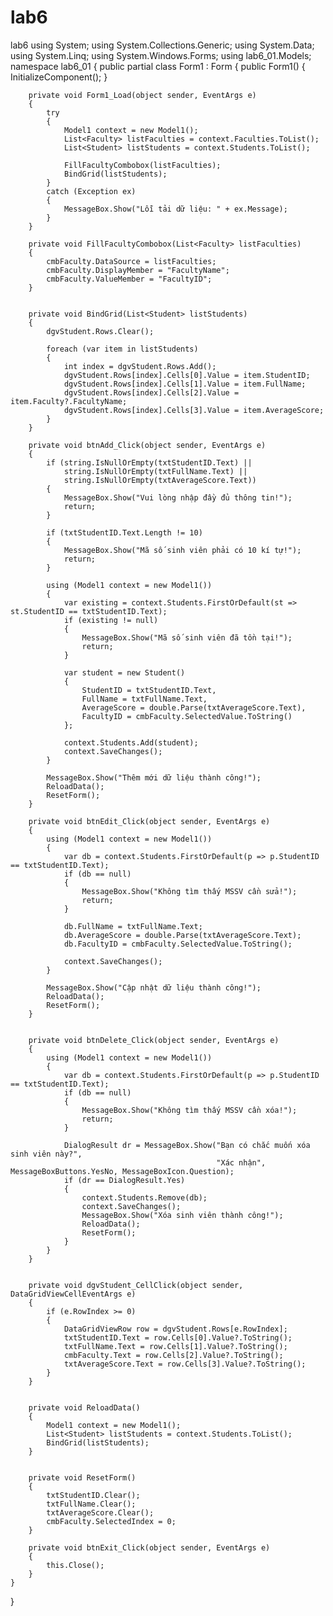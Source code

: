 # lab6
lab6
using System;
using System.Collections.Generic;
using System.Data;
using System.Linq;
using System.Windows.Forms;
using lab6_01.Models;   
namespace lab6_01
{
    public partial class Form1 : Form
    {
        public Form1()
        {
            InitializeComponent();
        }

        private void Form1_Load(object sender, EventArgs e)
        {
            try
            {
                Model1 context = new Model1();
                List<Faculty> listFaculties = context.Faculties.ToList();
                List<Student> listStudents = context.Students.ToList();

                FillFacultyCombobox(listFaculties);
                BindGrid(listStudents);
            }
            catch (Exception ex)
            {
                MessageBox.Show("Lỗi tải dữ liệu: " + ex.Message);
            }
        }

        private void FillFacultyCombobox(List<Faculty> listFaculties)
        {
            cmbFaculty.DataSource = listFaculties;
            cmbFaculty.DisplayMember = "FacultyName";
            cmbFaculty.ValueMember = "FacultyID";
        }

        
        private void BindGrid(List<Student> listStudents)
        {
            dgvStudent.Rows.Clear();

            foreach (var item in listStudents)
            {
                int index = dgvStudent.Rows.Add();
                dgvStudent.Rows[index].Cells[0].Value = item.StudentID;
                dgvStudent.Rows[index].Cells[1].Value = item.FullName;
                dgvStudent.Rows[index].Cells[2].Value = item.Faculty?.FacultyName;
                dgvStudent.Rows[index].Cells[3].Value = item.AverageScore;
            }
        }

        private void btnAdd_Click(object sender, EventArgs e)
        {
            if (string.IsNullOrEmpty(txtStudentID.Text) ||
                string.IsNullOrEmpty(txtFullName.Text) ||
                string.IsNullOrEmpty(txtAverageScore.Text))
            {
                MessageBox.Show("Vui lòng nhập đầy đủ thông tin!");
                return;
            }

            if (txtStudentID.Text.Length != 10)
            {
                MessageBox.Show("Mã số sinh viên phải có 10 kí tự!");
                return;
            }

            using (Model1 context = new Model1())
            {
                var existing = context.Students.FirstOrDefault(st => st.StudentID == txtStudentID.Text);
                if (existing != null)
                {
                    MessageBox.Show("Mã số sinh viên đã tồn tại!");
                    return;
                }

                var student = new Student()
                {
                    StudentID = txtStudentID.Text,
                    FullName = txtFullName.Text,
                    AverageScore = double.Parse(txtAverageScore.Text),
                    FacultyID = cmbFaculty.SelectedValue.ToString()
                };

                context.Students.Add(student);
                context.SaveChanges();
            }

            MessageBox.Show("Thêm mới dữ liệu thành công!");
            ReloadData();
            ResetForm();
        }

        private void btnEdit_Click(object sender, EventArgs e)
        {
            using (Model1 context = new Model1())
            {
                var db = context.Students.FirstOrDefault(p => p.StudentID == txtStudentID.Text);
                if (db == null)
                {
                    MessageBox.Show("Không tìm thấy MSSV cần sửa!");
                    return;
                }

                db.FullName = txtFullName.Text;
                db.AverageScore = double.Parse(txtAverageScore.Text);
                db.FacultyID = cmbFaculty.SelectedValue.ToString();

                context.SaveChanges();
            }

            MessageBox.Show("Cập nhật dữ liệu thành công!");
            ReloadData();
            ResetForm();
        }

     
        private void btnDelete_Click(object sender, EventArgs e)
        {
            using (Model1 context = new Model1())
            {
                var db = context.Students.FirstOrDefault(p => p.StudentID == txtStudentID.Text);
                if (db == null)
                {
                    MessageBox.Show("Không tìm thấy MSSV cần xóa!");
                    return;
                }

                DialogResult dr = MessageBox.Show("Bạn có chắc muốn xóa sinh viên này?",
                                                  "Xác nhận", MessageBoxButtons.YesNo, MessageBoxIcon.Question);
                if (dr == DialogResult.Yes)
                {
                    context.Students.Remove(db);
                    context.SaveChanges();
                    MessageBox.Show("Xóa sinh viên thành công!");
                    ReloadData();
                    ResetForm();
                }
            }
        }


        private void dgvStudent_CellClick(object sender, DataGridViewCellEventArgs e)
        {
            if (e.RowIndex >= 0)
            {
                DataGridViewRow row = dgvStudent.Rows[e.RowIndex];
                txtStudentID.Text = row.Cells[0].Value?.ToString();
                txtFullName.Text = row.Cells[1].Value?.ToString();
                cmbFaculty.Text = row.Cells[2].Value?.ToString();
                txtAverageScore.Text = row.Cells[3].Value?.ToString();
            }
        }

   
        private void ReloadData()
        {
            Model1 context = new Model1();
            List<Student> listStudents = context.Students.ToList();
            BindGrid(listStudents);
        }

        
        private void ResetForm()
        {
            txtStudentID.Clear();
            txtFullName.Clear();
            txtAverageScore.Clear();
            cmbFaculty.SelectedIndex = 0;
        }

        private void btnExit_Click(object sender, EventArgs e)
        {
            this.Close();
        }
    }
}
